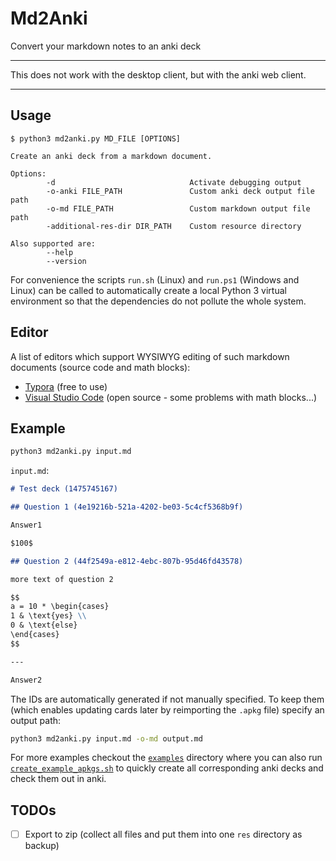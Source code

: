 # Md2Anki

Convert your markdown notes to an anki deck

---

This does not work with the desktop client, but with the anki web client.

---

## Usage

```text
$ python3 md2anki.py MD_FILE [OPTIONS]

Create an anki deck from a markdown document.

Options:
        -d                              Activate debugging output
        -o-anki FILE_PATH               Custom anki deck output file path
        -o-md FILE_PATH                 Custom markdown output file path
        -additional-res-dir DIR_PATH    Custom resource directory

Also supported are:
        --help
        --version
```

For convenience the scripts `run.sh` (Linux) and `run.ps1` (Windows and Linux) can be called to automatically create a local Python 3 virtual environment so that the dependencies do not pollute the whole system.

## Editor

A list of editors which support WYSIWYG editing of such markdown documents (source code and math blocks):

- [Typora](https://typora.io/) (free to use)
- [Visual Studio Code](https://code.visualstudio.com/) (open source - some problems with math blocks...)

## Example

```sh
python3 md2anki.py input.md
```

`input.md`:

```markdown
# Test deck (1475745167)

## Question 1 (4e19216b-521a-4202-be03-5c4cf5368b9f)

Answer1

$100$

## Question 2 (44f2549a-e812-4ebc-807b-95d46fd43578)

more text of question 2

$$
a = 10 * \begin{cases}
1 & \text{yes} \\
0 & \text{else}
\end{cases}
$$

---

Answer2
```

The IDs are automatically generated if not manually specified.
To keep them (which enables updating cards later by reimporting the `.apkg` file) specify an output path:

```sh
python3 md2anki.py input.md -o-md output.md
```

For more examples checkout the [`examples`](examples) directory where you can also run [`create_example_apkgs.sh`](examples/create_example_apkgs.sh) to quickly create all corresponding anki decks and check them out in anki.

## TODOs

- [ ] Export to zip (collect all files and put them into one `res` directory as backup)
